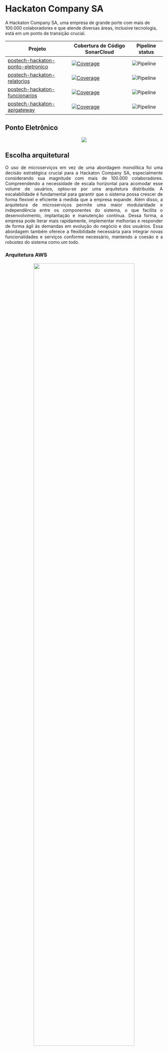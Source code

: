 # Hackaton Company SA

A Hackaton Company SA, uma empresa de grande porte com mais de 100.000 colaboradores e que atende diversas áreas, inclusive tecnologia, está em um ponto de transição crucial.

| Projeto                   | Cobertura de Código SonarCloud | Pipeline status |
|---------------------------|--------------------------------| ------ |
| [postech-hackaton-ponto-eletronico](https://github.com/postech-hackaton-company-sa/postech-hackaton-ponto-eletronico) | [![Coverage](https://sonarcloud.io/api/project_badges/measure?project=postech-hackaton-company-sa_postech-hackaton-ponto-eletronico&metric=coverage)](https://sonarcloud.io/summary/new_code?id=postech-hackaton-company-sa_postech-hackaton-ponto-eletronico) | ![Pipeline](https://github.com/postech-hackaton-company-sa/postech-hackaton-ponto-eletronico/actions/workflows/pipeline.yml/badge.svg)
| [postech-hackaton-relatorios](https://github.com/postech-hackaton-company-sa/postech-hackaton-relatorios) | [![Coverage](https://sonarcloud.io/api/project_badges/measure?project=postech-hackaton-company-sa_postech-hackaton-relatorios&metric=coverage)](https://sonarcloud.io/summary/new_code?id=postech-hackaton-company-sa_postech-hackaton-relatorios) | ![Pipeline](https://github.com/postech-hackaton-company-sa/postech-hackaton-relatorios/actions/workflows/pipeline.yml/badge.svg) |
| [postech-hackaton-funcionarios](https://github.com/postech-hackaton-company-sa/postech-hackaton-funcionarios) | [![Coverage](https://sonarcloud.io/api/project_badges/measure?project=postech-hackaton-company-sa_postech-hackaton-funcionarios&metric=coverage)](https://sonarcloud.io/summary/new_code?id=postech-hackaton-company-sa_postech-hackaton-funcionarios) | ![Pipeline](https://github.com/postech-hackaton-company-sa/postech-hackaton-funcionarios/actions/workflows/pipeline.yml/badge.svg) |
| [postech-hackaton-apigateway](https://github.com/postech-hackaton-company-sa/postech-hackaton-apigateway) | [![Coverage](https://sonarcloud.io/api/project_badges/measure?project=postech-hackaton-company-sa_postech-hackaton-apigateway&metric=coverage)](https://sonarcloud.io/summary/new_code?id=postech-hackaton-company-sa_postech-hackaton-apigateway) | ![Pipeline](https://github.com/postech-hackaton-company-sa/postech-hackaton-apigateway/actions/workflows/pipeline.yml/badge.svg) |

## Ponto Eletrônico

<p align="center">
  <img src="https://github.com/postech-hackaton-company-sa/.github/blob/main/profile/logo-ponto-eletronico.png?raw=true" />
</p>

## Escolha arquitetural

<p align="justify">
  O uso de microserviços em vez de uma abordagem monolítica foi uma decisão estratégica crucial para a Hackaton Company SA, especialmente considerando sua magnitude com mais de 100.000 colaboradores. Compreendendo a necessidade de escala horizontal para acomodar esse volume de usuários, optou-se por uma arquitetura distribuída. A escalabilidade é fundamental para garantir que o sistema possa crescer de forma flexível e eficiente à medida que a empresa expande. Além disso, a arquitetura de microserviços permite uma maior modularidade e independência entre os componentes do sistema, o que facilita o desenvolvimento, implantação e manutenção contínua. Dessa forma, a empresa pode iterar mais rapidamente, implementar melhorias e responder de forma ágil às demandas em evolução do negócio e dos usuários. Essa abordagem também oferece a flexibilidade necessária para integrar novas funcionalidades e serviços conforme necessário, mantendo a coesão e a robustez do sistema como um todo.
</p>

### Arquitetura AWS

<p align="center">
  <img src="https://github.com/postech-hackaton-company-sa/.github/blob/main/profile/aws-mvp1.svg?raw=true" width="80%"/>
</p>

<p align="justify">
  A escolha de uma solução pensada para a AWS, com diversos componentes integrados, foi motivada por uma série de razões estratégicas e técnicas. O uso do <code>API Gateway</code> para receber as requisições oferece uma camada de segurança e controle de acesso eficaz, além de possibilitar a fácil escalabilidade do sistema conforme necessário. O emprego do Lambda para realizar as autenticações no <code>Cognito</code> garante uma autenticação segura e eficiente dos usuários, aproveitando os serviços de gerenciamento de identidade da AWS.
</p>
<p align="justify">
  A utilização de um <code>VPN link</code> conectando-se ao <code>Load Balancer</code> é crucial para garantir uma comunicação segura e confiável entre os componentes internos do sistema. O <code>Load Balancer</code>, por sua vez, distribui o tráfego de forma equilibrada entre os três componentes principais do cluster interno.
</p>
<p align="justify">
  No que diz respeito aos bancos de dados, a escolha de utilizar tanto um banco de dados relacional (<code>RDS</code>) quanto um banco de dados NoSQL (<code>DocumentDB</code>) está alinhada com as necessidades específicas de cada componente do sistema. O <code>RDS</code> é ideal para o gerenciamento das contas de funcionários devido à sua estrutura organizada e capacidade de realizar consultas complexas e transações seguras. Por outro lado, o <code>DocumentDB</code> é utilizado para o registro do ponto eletrônico devido à sua capacidade de escalar horizontalmente e lidar com grandes volumes de dados de forma eficiente. Além disso, o <code>DocumentDB</code> também é acessado pelo Lambda de geração de relatórios
</p>
<p align="justify">
  Embora não estejam representadas no diagrama arquitetural, outras ferramentas de monitoramento disponibilizadas pela AWS, como o <code>CloudWatch</code> para monitoramento de logs, métricas e alarmes, e o <code>AWS X-Ray</code> para análise de desempenho e depuração de aplicativos, serão utilizadas em todos os serviços. Essas soluções adicionais são essenciais para garantir o monitoramento contínuo da saúde e do desempenho do sistema, bem como para identificar e solucionar problemas rapidamente.
</p>

### Pipeline
<p align="center">
<img src="https://github.com/postech-hackaton-company-sa/.github/blob/main/profile/image.png?raw=true" />
</p>

<p align="justify">
  Primeiro, o job "check" é acionado quando ocorre um push no repositório ou manualmente. Nesse ponto, o ambiente Java com JDK 17 é configurado e os pacotes SonarCloud e Gradle são gerenciados em cache. O projeto é construído e analisado utilizando o Gradle, e os resultados são enviados para o SonarCloud. Em seguida, o job "build" é executado apenas se houver um push na branch principal (main) e se o job "check" for concluído com sucesso. Aqui, a imagem Docker do aplicativo é criada e publicada no Docker Hub, com base no hash do commit mais recente. Por fim, o job "deploy" é acionado nas mesmas condições do "build" e após a conclusão bem-sucedida do job "build". Esse job simula a atualização do aplicativo na EC2, onde a imagem mais recente é puxada do Docker Hub, o contêiner antigo é removido (simulado), um novo contêiner Docker é executado (simulado) e são realizadas etapas simuladas de limpeza.
</p>

### Arquitetura com docker-compose

<p align="center">
  <img src="https://github.com/postech-hackaton-company-sa/.github/blob/main/profile/mvp1-arquitetura-dockercompose.svg?raw=true"/>
</p>

Uma primeira abordagem foi criada com a utilizacao de puramente Docker. Esta solucao pode ser usada com o arquivo presente no arquivo [docker-compose](./../infra/docker-compose.yaml) da pasta `infra`.

O fluxo dos dados se assemelha com a solucao proposta para a AWS, sem toda a seguranca e comodidade da cloud. O usuario deve realizar o login atraves do KeyCloak e uma vez que tenha o JWT ele pode realizar a chamada dos demais servicos e, a depender da role do usuario, ele conseguira ou nao obter os dados que deseja, ou realizar as acoes.

Ao inves do servico de envio de email da AWS SES, optou-se por uma abordagem mais primitiva, com o uso integrado da biblioteca `JavaMailSender` no servico de relatorios.

#### Como rodar a aplicação

Para rodar um Docker Compose localmente, siga os seguintes passos:

1. Certifique-se de ter o Docker e o Docker Compose instalados em sua máquina. Você pode instalá-los seguindo as instruções oficiais do Docker para seu sistema operacional.
2. Baixe o arquivo docker-compose.yaml do repositório no GitHub. O link do arquivo se encontra neste [link](https://github.com/postech-hackaton-company-sa/.github/blob/main/infra/docker-compose.yaml).
3. Abra um terminal e navegue até o diretório onde o arquivo docker-compose.yaml foi baixado.
4. Execute o comando docker-compose up para iniciar os serviços definidos no arquivo docker-compose.yaml. Isso irá construir e iniciar todos os contêineres Docker conforme definido no arquivo.
5. Aguarde até que todos os contêineres sejam iniciados. Você verá mensagens de log indicando o status de inicialização de cada serviço.
6. Depois que todos os serviços estiverem rodando, você poderá acessá-los conforme necessário.

Para parar os serviços, pressione Ctrl + C no terminal onde o docker-compose up está sendo executado e, em seguida, execute docker-compose down para desligar e remover todos os contêineres.

### Melhorias futuras

- [ ] A depender do volume de consultas talvez faça sentido alterar o serviço postech-hackaton-posto-eletronico para uma arquitetura CQRS.
- [ ] Realizar uma analise de seguranca com OWASP ZAP


### MVP 2

#### Arquitetura

<p align="center">
  <img src="https://github.com/postech-hackaton-company-sa/.github/blob/main/profile/aws-mvp2.svg?raw=true" width="120%"/>
</p>

-> Explicacao
